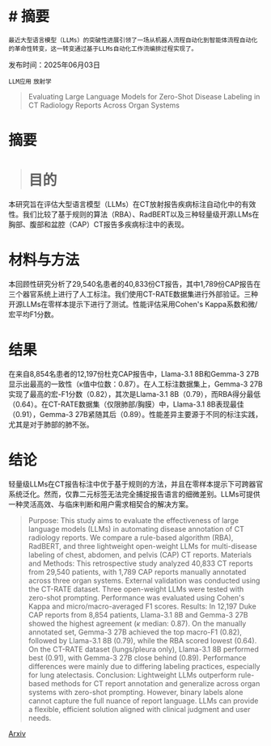 # # 摘要  
    最近大型语言模型（LLMs）的突破性进展引领了一场从机器人流程自动化到智能体流程自动化的革命性转变，这一转变通过基于LLMs自动化工作流编排过程实现了。

发布时间：2025年06月03日

`LLM应用` `放射学`

> Evaluating Large Language Models for Zero-Shot Disease Labeling in CT Radiology Reports Across Organ Systems

# 摘要

> # 目的
本研究旨在评估大型语言模型（LLMs）在CT放射报告疾病标注自动化中的有效性。我们比较了基于规则的算法（RBA）、RadBERT以及三种轻量级开源LLMs在胸部、腹部和盆腔（CAP）CT报告多疾病标注中的表现。

# 材料与方法
本回顾性研究分析了29,540名患者的40,833份CT报告，其中1,789份CAP报告在三个器官系统上进行了人工标注。我们使用CT-RATE数据集进行外部验证。三种开源LLMs在零样本提示下进行了测试。性能评估采用Cohen's Kappa系数和微/宏平均F1分数。

# 结果
在来自8,854名患者的12,197份杜克CAP报告中，Llama-3.1 8B和Gemma-3 27B显示出最高的一致性（κ值中位数：0.87）。在人工标注数据集上，Gemma-3 27B实现了最高的宏-F1分数（0.82），其次是Llama-3.1 8B（0.79），而RBA得分最低（0.64）。在CT-RATE数据集（仅限肺部/胸膜）中，Llama-3.1 8B表现最佳（0.91），Gemma-3 27B紧随其后（0.89）。性能差异主要源于不同的标注实践，尤其是对于肺部的肺不张。

# 结论
轻量级LLMs在CT报告标注中优于基于规则的方法，并且在零样本提示下可跨器官系统泛化。然而，仅靠二元标签无法完全捕捉报告语言的细微差别。LLMs可提供一种灵活高效、与临床判断和用户需求相契合的解决方案。


> Purpose: This study aims to evaluate the effectiveness of large language models (LLMs) in automating disease annotation of CT radiology reports. We compare a rule-based algorithm (RBA), RadBERT, and three lightweight open-weight LLMs for multi-disease labeling of chest, abdomen, and pelvis (CAP) CT reports.
  Materials and Methods: This retrospective study analyzed 40,833 CT reports from 29,540 patients, with 1,789 CAP reports manually annotated across three organ systems. External validation was conducted using the CT-RATE dataset. Three open-weight LLMs were tested with zero-shot prompting. Performance was evaluated using Cohen's Kappa and micro/macro-averaged F1 scores.
  Results: In 12,197 Duke CAP reports from 8,854 patients, Llama-3.1 8B and Gemma-3 27B showed the highest agreement ($κ$ median: 0.87). On the manually annotated set, Gemma-3 27B achieved the top macro-F1 (0.82), followed by Llama-3.1 8B (0.79), while the RBA scored lowest (0.64). On the CT-RATE dataset (lungs/pleura only), Llama-3.1 8B performed best (0.91), with Gemma-3 27B close behind (0.89). Performance differences were mainly due to differing labeling practices, especially for lung atelectasis.
  Conclusion: Lightweight LLMs outperform rule-based methods for CT report annotation and generalize across organ systems with zero-shot prompting. However, binary labels alone cannot capture the full nuance of report language. LLMs can provide a flexible, efficient solution aligned with clinical judgment and user needs.

[Arxiv](https://arxiv.org/abs/2506.03259)